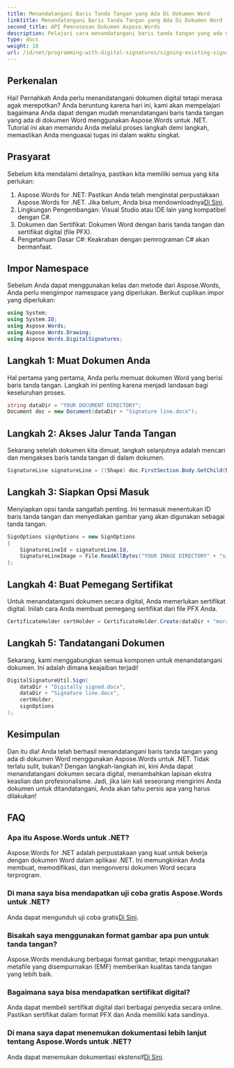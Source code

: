 ```yaml
---
title: Menandatangani Baris Tanda Tangan yang Ada Di Dokumen Word
linktitle: Menandatangani Baris Tanda Tangan yang Ada Di Dokumen Word
second_title: API Pemrosesan Dokumen Aspose.Words
description: Pelajari cara menandatangani baris tanda tangan yang ada di dokumen Word menggunakan Aspose.Words untuk .NET dengan panduan langkah demi langkah terperinci kami. Sempurna untuk pengembang.
type: docs
weight: 10
url: /id/net/programming-with-digital-signatures/signing-existing-signature-line/
---
```

## Perkenalan

Hai! Pernahkah Anda perlu menandatangani dokumen digital tetapi merasa agak merepotkan? Anda beruntung karena hari ini, kami akan mempelajari bagaimana Anda dapat dengan mudah menandatangani baris tanda tangan yang ada di dokumen Word menggunakan Aspose.Words untuk .NET. Tutorial ini akan memandu Anda melalui proses langkah demi langkah, memastikan Anda menguasai tugas ini dalam waktu singkat.

## Prasyarat

Sebelum kita mendalami detailnya, pastikan kita memiliki semua yang kita perlukan:

1.  Aspose.Words for .NET: Pastikan Anda telah menginstal perpustakaan Aspose.Words for .NET. Jika belum, Anda bisa mendownloadnya[Di Sini](https://releases.aspose.com/words/net/).
2. Lingkungan Pengembangan: Visual Studio atau IDE lain yang kompatibel dengan C#.
3. Dokumen dan Sertifikat: Dokumen Word dengan baris tanda tangan dan sertifikat digital (file PFX).
4. Pengetahuan Dasar C#: Keakraban dengan pemrograman C# akan bermanfaat.

## Impor Namespace

Sebelum Anda dapat menggunakan kelas dan metode dari Aspose.Words, Anda perlu mengimpor namespace yang diperlukan. Berikut cuplikan impor yang diperlukan:

```csharp
using System;
using System.IO;
using Aspose.Words;
using Aspose.Words.Drawing;
using Aspose.Words.DigitalSignatures;
```

## Langkah 1: Muat Dokumen Anda

Hal pertama yang pertama, Anda perlu memuat dokumen Word yang berisi baris tanda tangan. Langkah ini penting karena menjadi landasan bagi keseluruhan proses.

```csharp
string dataDir = "YOUR DOCUMENT DIRECTORY";
Document doc = new Document(dataDir + "Signature line.docx");
```

## Langkah 2: Akses Jalur Tanda Tangan

Sekarang setelah dokumen kita dimuat, langkah selanjutnya adalah mencari dan mengakses baris tanda tangan di dalam dokumen.

```csharp
SignatureLine signatureLine = ((Shape) doc.FirstSection.Body.GetChild(NodeType.Shape, 0, true)).SignatureLine;
```

## Langkah 3: Siapkan Opsi Masuk

Menyiapkan opsi tanda sangatlah penting. Ini termasuk menentukan ID baris tanda tangan dan menyediakan gambar yang akan digunakan sebagai tanda tangan.

```csharp
SignOptions signOptions = new SignOptions
{
    SignatureLineId = signatureLine.Id,
    SignatureLineImage = File.ReadAllBytes("YOUR IMAGE DIRECTORY" + "signature_image.emf")
};
```

## Langkah 4: Buat Pemegang Sertifikat

Untuk menandatangani dokumen secara digital, Anda memerlukan sertifikat digital. Inilah cara Anda membuat pemegang sertifikat dari file PFX Anda.

```csharp
CertificateHolder certHolder = CertificateHolder.Create(dataDir + "morzal.pfx", "your_password");
```

## Langkah 5: Tandatangani Dokumen

Sekarang, kami menggabungkan semua komponen untuk menandatangani dokumen. Ini adalah dimana keajaiban terjadi!

```csharp
DigitalSignatureUtil.Sign(
    dataDir + "Digitally signed.docx",
    dataDir + "Signature line.docx",
    certHolder,
    signOptions
);
```

## Kesimpulan

Dan itu dia! Anda telah berhasil menandatangani baris tanda tangan yang ada di dokumen Word menggunakan Aspose.Words untuk .NET. Tidak terlalu sulit, bukan? Dengan langkah-langkah ini, kini Anda dapat menandatangani dokumen secara digital, menambahkan lapisan ekstra keaslian dan profesionalisme. Jadi, jika lain kali seseorang mengirimi Anda dokumen untuk ditandatangani, Anda akan tahu persis apa yang harus dilakukan!

## FAQ

### Apa itu Aspose.Words untuk .NET?

Aspose.Words for .NET adalah perpustakaan yang kuat untuk bekerja dengan dokumen Word dalam aplikasi .NET. Ini memungkinkan Anda membuat, memodifikasi, dan mengonversi dokumen Word secara terprogram.

### Di mana saya bisa mendapatkan uji coba gratis Aspose.Words untuk .NET?

 Anda dapat mengunduh uji coba gratis[Di Sini](https://releases.aspose.com/).

### Bisakah saya menggunakan format gambar apa pun untuk tanda tangan?

Aspose.Words mendukung berbagai format gambar, tetapi menggunakan metafile yang disempurnakan (EMF) memberikan kualitas tanda tangan yang lebih baik.

### Bagaimana saya bisa mendapatkan sertifikat digital?

Anda dapat membeli sertifikat digital dari berbagai penyedia secara online. Pastikan sertifikat dalam format PFX dan Anda memiliki kata sandinya.

### Di mana saya dapat menemukan dokumentasi lebih lanjut tentang Aspose.Words untuk .NET?

 Anda dapat menemukan dokumentasi ekstensif[Di Sini](https://reference.aspose.com/words/net/).